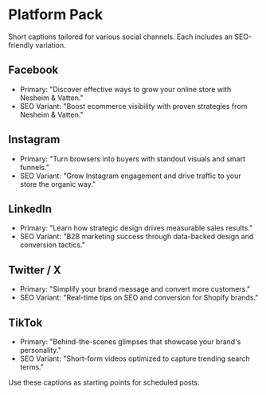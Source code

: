 # Platform Pack

Short captions tailored for various social channels. Each includes an SEO-friendly variation.

## Facebook
- Primary: "Discover effective ways to grow your online store with Nesheim & Vatten."
- SEO Variant: "Boost ecommerce visibility with proven strategies from Nesheim & Vatten."

## Instagram
- Primary: "Turn browsers into buyers with standout visuals and smart funnels."
- SEO Variant: "Grow Instagram engagement and drive traffic to your store the organic way."

## LinkedIn
- Primary: "Learn how strategic design drives measurable sales results."
- SEO Variant: "B2B marketing success through data-backed design and conversion tactics."

## Twitter / X
- Primary: "Simplify your brand message and convert more customers."
- SEO Variant: "Real-time tips on SEO and conversion for Shopify brands."

## TikTok
- Primary: "Behind-the-scenes glimpses that showcase your brand's personality."
- SEO Variant: "Short-form videos optimized to capture trending search terms."

Use these captions as starting points for scheduled posts.

